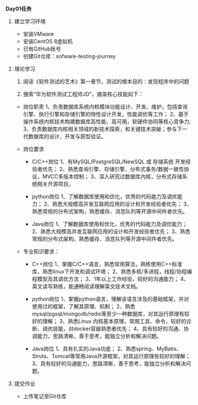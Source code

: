 **Day01任务**

1. 建立学习环境
    - 安装VMware 
    - 安装CentOS 8虚拟机
    - 已有GitHub账号
    - 创建Git仓库：sofware-testing-journey
2. 理论学习
    1. 阅读《软件测试的艺术》第一章节，测试的根本目的：发现程序中的问题
    
    2. 搜索“华为软件测试工程师JD”，摘录核心技能如下：
    - 岗位职责
        1、负责数据库系统内核模块功能设计、开发、维护，包括查询引擎、执行引擎和存储引擎的特性设计开发，性能调优等工作；
        2、基于操作系统内核技术构建数据库高性能、高可用，软硬件协同等核心竞争力;
        3、负责数据库内核相关领域的新技术探索，和关键技术突破；参与下一代数据库的设计、开发与原型验证。
    
    - 岗位要求
        - C/C++岗位
        1、有MySQL/PostgreSQL/NewSQL 或 存储系统 开发经验者优先；
        2、熟悉查询引擎、存储引擎、分布式事务/数据一致性协议，MVCC多版本控制；
        3、深入研究过数据库内核，分布式存储系统相关开源项目。

        - python岗位
        1、了解数据库使用和优化，优秀的代码能力及调优能力；
        2、熟悉大规模高并发互联网应用的设计和开发经验者优先；
        3、熟悉常规的分布式架构，熟悉缓存、消息队列等开源中间件者优先。

        - Java岗位
        1、了解数据库使用和优化，优秀的代码能力及调优能力；
        2、熟悉大规模高并发互联网应用的设计和开发经验者优先；
        3、熟悉常规的分布式架构，熟悉缓存、消息队列等开源中间件者优先。
    
    - 专业知识要求：
        - C++岗位
        1、掌握C/C++语言，熟悉常用算法，熟练使用C++标准库，熟悉linux下开发和调试环境；
        2、熟悉多核/多进程，线程/协程编程模型及其调优方法；
        3、1年以上工作经验，较好的沟通能力；
        4、英文读写熟练，能通畅阅读理解英文技术文档。
    
        - python岗位
        1、掌握python语言，理解该语言涉及的基础框架，并对使用过的框架，了解其原理、机制；
        2、熟悉mysql/pgsql/mongodb/redis等至少一种数据库，对其运行原理有较好的理解；
        3、熟悉Linux 内核基本原理，常用工具、命令，较好的诊断、调优技能，对docker容器熟悉者优先；
        4、具有较好的沟通、协调能力，思路清晰，善于思考，能独立分析和解决问题。
    
        - Java岗位
        1、具有扎实的Java功底；
        2、熟悉spring、MyBatis、Struts、Tomcat等常用Java开源框架，对其运行原理有较好的理解；
        3、具有较好的沟通能力，思路清晰，善于思考，能独立分析和解决问题。

3. 提交作业
    - 上传笔记至Git仓库